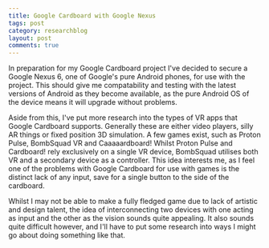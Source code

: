 ```yaml
---
title: Google Cardboard with Google Nexus
tags: post
category: researchblog
layout: post
comments: true
---
```


<p>In preparation for my Google Cardboard project I've decided to secure a Google Nexus 6, one of Google's pure Android phones, for use with the project. This should give me compatability and testing with the latest versions of Android as they become available, as the pure Android OS of the device means it will upgrade without problems.</p>

<p>Aside from this, I've put more research into the types of VR apps that Google Cardboard supports. Generally these are either video players, silly AR things or fixed position 3D simulation. A few games exist, such as Proton Pulse, BombSquad VR and Caaaaardboard! Whilst Proton Pulse and Cardboard! rely exclusively on a single VR device, BombSquad utilises both VR and a secondary device as a controller. This idea interests me, as I feel one of the problems with Google Cardboard for use with games is the distinct lack of any input, save for a single button to the side of the cardboard.</p>

<p>Whilst I may not be able to make a fully fledged game due to lack of artistic and design talent, the idea of interconnecting two devices with one acting as input and the other as the vision sounds quite appealing. It also sounds quite difficult however, and I'll have to put some research into ways I might go about doing something like that. </p>